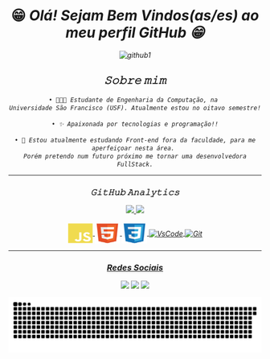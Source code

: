 <div align="center">
  <h1> 😁 <b><i> Olá! Sejam Bem Vindos(as/es) ao meu perfil GitHub</b></em> 😁</h1>

  ![github1](https://user-images.githubusercontent.com/103227087/198352833-3a51d734-eab7-40c1-af28-5eebf84f8afc.png)

  <div>
    <h2> 𝚂𝚘𝚋𝚛𝚎 𝚖𝚒𝚖 </h2>
    
    • 👩🏽‍🎓 Estudante de Engenharia da Computação, na 
    Universidade São Francisco (USF). Atualmente estou no oitavo semestre!

    • ✨ Apaixonada por tecnologias e programação!!

    • 🏅 Estou atualmente estudando Front-end fora da faculdade, para me aperfeiçoar nesta área. 
    Porém pretendo num futuro próximo me tornar uma desenvolvedora FullStack.
  </div>

---

<h3> 𝙶𝚒𝚝𝙷𝚞𝚋 𝙰𝚗𝚊𝚕𝚢𝚝𝚒𝚌𝚜 </h3>
  
 <div>
   <a href="https://github.com/beaasb">
   <img height="170em" src="https://github-readme-stats.vercel.app/api?username=beaasb&show_icons=true&theme=omni&include_all_commits=true&count_private=true"/>
   <img height="170em" src="https://github-readme-stats.vercel.app/api/top-langs/?username=beaasb&layout=compact&langs_count=6&theme=omni"/>

</div>
  <br>
    <img align="center" alt="Js" height="40" width="50" src="https://raw.githubusercontent.com/devicons/devicon/master/icons/javascript/javascript-plain.svg">
    <img align="center" alt="HTML" height="40" width="50" src="https://raw.githubusercontent.com/devicons/devicon/master/icons/html5/html5-original.svg">
    <img align="center" alt="CSS" height="40" width="50" src="https://raw.githubusercontent.com/devicons/devicon/master/icons/css3/css3-original.svg">
    <img align="center" alt="VsCode" height="40" width="50" src="https://cdn.jsdelivr.net/gh/devicons/devicon/icons/vscode/vscode-original.svg">
    <img align="center" alt="Git" height="40" width="50" src="https://icongr.am/devicon/git-original.svg?size=128&color=currentColor">
  <br>
</div>
 
 
---

 <div align="center">
 <h3> Redes Sociais </h3>
 
 <div>
   <a href="https://instagram.com/beaasbb" target="_blank"><img src="https://img.shields.io/badge/-Instagram-%23E4405F?style=for-the-badge&logo=instagram&logoColor=white" target="_blank"></a>
   <a href="https://www.linkedin.com/in/beatriz-bernardes-b87a75185" target="_blank"><img src="https://img.shields.io/badge/-LinkedIn-%230077B5?style=for-the-badge&logo=linkedin&logoColor=white" target="_blank"></a> 
   <a href = "mailto:biiahh.bb@gmail.com"><img src="https://img.shields.io/badge/-Gmail-%23333?style=for-the-badge&logo=gmail&logoColor=white" target="_blank"></a>
   
  ![Snake animation](https://github.com/beaasb/beaasb/blob/output/github-contribution-grid-snake.svg)

 </div>
